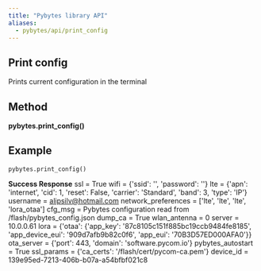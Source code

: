 ```yaml
---
title: "Pybytes library API"
aliases:
  - pybytes/api/print_config
---
```


**Print config**
----
  Prints current configuration in the terminal

**Method**
----
**pybytes.print_config()**

**Example**
----
`pybytes.print_config()`

**Success Response**
    ssl = True
    wifi = {'ssid': '', 'password': ''}
    lte = {'apn': 'internet', 'cid': 1, 'reset': False, 'carrier': 'Standard', 'band': 3, 'type': 'IP'}
    username = alipsilv@hotmail.com
    network_preferences = ['lte', 'lte', 'lte', 'lora_otaa']
    cfg_msg = Pybytes configuration read from /flash/pybytes_config.json
    dump_ca = True
    wlan_antenna = 0
    server = 10.0.0.61
    lora = {'otaa': {'app_key': '87c8105c151f885bc19ccb9484fe8185', 'app_device_eui': '909d7afb9b82c0f6', 'app_eui': '70B3D57ED000AFA0'}}
    ota_server = {'port': 443, 'domain': 'software.pycom.io'}
    pybytes_autostart = True
    ssl_params = {'ca_certs': '/flash/cert/pycom-ca.pem'}
    device_id = 139e95ed-7213-406b-b07a-a54bfbf021c8
